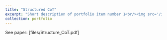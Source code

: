 ```yaml
---
title: "Structured CoT"
excerpt: "Short description of portfolio item number 1<br/><img src='/images/500x300.png'>"
collection: portfolio
---
```


See paper: [files/Structure_CoT.pdf]

